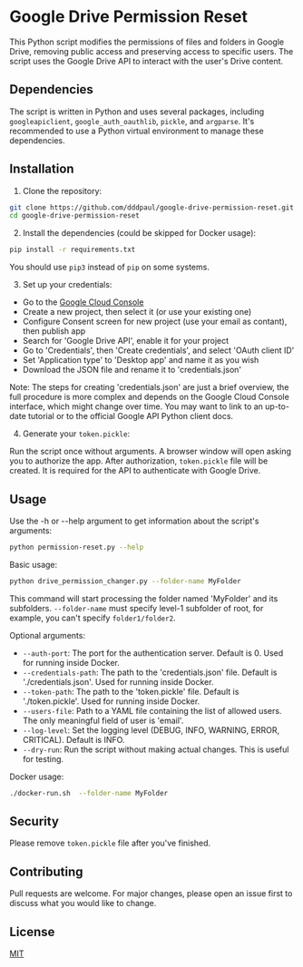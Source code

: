 # Google Drive Permission Reset

This Python script modifies the permissions of files and folders in Google Drive, removing public access and preserving
access to specific users. The script uses the Google Drive API to interact with the user's Drive content.

## Dependencies

The script is written in Python and uses several packages,
including `googleapiclient`, `google_auth_oauthlib`, `pickle`, and `argparse`. It's recommended to use a Python virtual
environment to manage these dependencies.

## Installation

1. Clone the repository:

```bash
git clone https://github.com/dddpaul/google-drive-permission-reset.git
cd google-drive-permission-reset
```

2. Install the dependencies (could be skipped for Docker usage):

```bash
pip install -r requirements.txt
```
You should use `pip3` instead of `pip` on some systems.

3. Set up your credentials:

* Go to the [Google Cloud Console](https://console.cloud.google.com/)
* Create a new project, then select it (or use your existing one)
* Configure Consent screen for new project (use your email as contant), then publish app
* Search for 'Google Drive API', enable it for your project
* Go to 'Credentials', then 'Create credentials', and select 'OAuth client ID'
* Set 'Application type' to 'Desktop app' and name it as you wish
* Download the JSON file and rename it to 'credentials.json'

Note: The steps for creating 'credentials.json' are just a brief overview, the full procedure is more complex and
depends on the Google Cloud Console interface, which might change over time. You may want to link to an up-to-date
tutorial or to the official Google API Python client docs.

4. Generate your `token.pickle`:

Run the script once without arguments. A browser window will open asking you to authorize the app. After
authorization, `token.pickle` file will be created. It is required for the API to authenticate with Google Drive.

## Usage

Use the -h or --help argument to get information about the script's arguments:

```bash
python permission-reset.py --help
```

Basic usage:

```bash
python drive_permission_changer.py --folder-name MyFolder
```

This command will start processing the folder named 'MyFolder' and its subfolders. `--folder-name` must specify level-1
subfolder of root, for example, you can't specify `folder1/folder2`.

Optional arguments:

* `--auth-port`: The port for the authentication server. Default is 0. Used for running inside Docker.
* `--credentials-path`: The path to the 'credentials.json' file. Default is './credentials.json'. Used for running
  inside Docker.
* `--token-path`: The path to the 'token.pickle' file. Default is './token.pickle'. Used for running inside Docker.
* `--users-file`: Path to a YAML file containing the list of allowed users. The only meaningful field of user is 'email'.
* `--log-level`: Set the logging level (DEBUG, INFO, WARNING, ERROR, CRITICAL). Default is INFO.
* `--dry-run`: Run the script without making actual changes. This is useful for testing.

Docker usage:

```bash
./docker-run.sh  --folder-name MyFolder
```

## Security

Please remove `token.pickle` file after you've finished.

## Contributing

Pull requests are welcome. For major changes, please open an issue first to discuss what you would like to change.

## License

[MIT](LICENSE)
